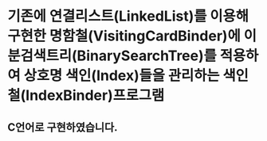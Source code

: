 # 기존에 연결리스트(LinkedList)를 이용해 구현한 명함철(VisitingCardBinder)에 이분검색트리(BinarySearchTree)를 적용하여 상호명 색인(Index)들을 관리하는 색인철(IndexBinder)프로그램
## C언어로 구현하였습니다.
